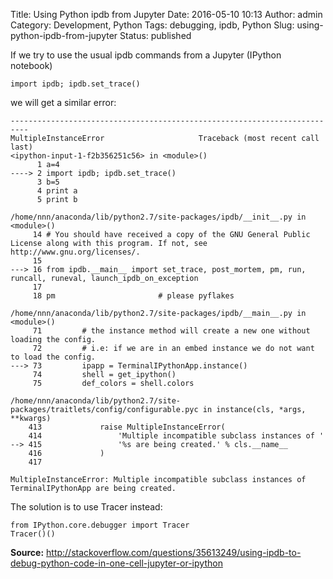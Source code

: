 Title: Using Python ipdb from Jupyter
Date: 2016-05-10 10:13
Author: admin
Category: Development, Python
Tags: debugging, ipdb, Python
Slug: using-python-ipdb-from-jupyter
Status: published

If we try to use the usual ipdb commands from a Jupyter (IPython
notebook)

``` {.lang:python .decode:true}
import ipdb; ipdb.set_trace()
```

we will get a similar error:

``` {.lang:python .highlight:0 .decode:true}
--------------------------------------------------------------------------
MultipleInstanceError                     Traceback (most recent call last)
<ipython-input-1-f2b356251c56> in <module>()
      1 a=4
----> 2 import ipdb; ipdb.set_trace()
      3 b=5
      4 print a
      5 print b

/home/nnn/anaconda/lib/python2.7/site-packages/ipdb/__init__.py in <module>()
     14 # You should have received a copy of the GNU General Public License along with this program. If not, see http://www.gnu.org/licenses/.
     15 
---> 16 from ipdb.__main__ import set_trace, post_mortem, pm, run, runcall, runeval, launch_ipdb_on_exception
     17 
     18 pm                       # please pyflakes

/home/nnn/anaconda/lib/python2.7/site-packages/ipdb/__main__.py in <module>()
     71         # the instance method will create a new one without loading the config.
     72         # i.e: if we are in an embed instance we do not want to load the config.
---> 73         ipapp = TerminalIPythonApp.instance()
     74         shell = get_ipython()
     75         def_colors = shell.colors

/home/nnn/anaconda/lib/python2.7/site-packages/traitlets/config/configurable.pyc in instance(cls, *args, **kwargs)
    413             raise MultipleInstanceError(
    414                 'Multiple incompatible subclass instances of '
--> 415                 '%s are being created.' % cls.__name__
    416             )
    417 

MultipleInstanceError: Multiple incompatible subclass instances of TerminalIPythonApp are being created.
```

The solution is to use Tracer instead:

``` {.lang:python .decode:true}
from IPython.core.debugger import Tracer
Tracer()()
```

**Source:** <http://stackoverflow.com/questions/35613249/using-ipdb-to-debug-python-code-in-one-cell-jupyter-or-ipython>
